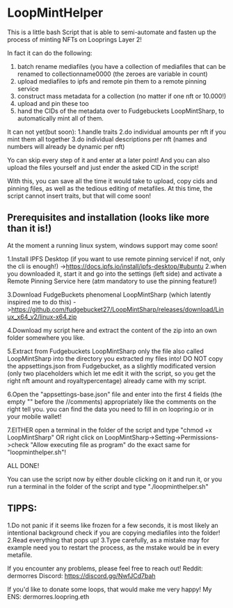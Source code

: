 # LoopMintHelper
This is a little bash Script that is able to semi-automate and fasten up the process of minting NFTs on Looprings Layer 2!

In fact it can do the following:
1. batch rename mediafiles (you have a collection of mediafiles that can be renamed to collectionname0000 (the zeroes are variable in count)
2. upload mediafiles to ipfs and remote pin them to a remote pinning service
3. construct mass metadata for a collection (no matter if one nft or 10.000!)
4. upload and pin these too
5. hand the CIDs of the metadata over to Fudgebuckets LoopMintSharp, to automatically mint all of them.

It can not yet(but soon):
1.handle traits
2.do individual amounts per nft if you mint them all together
3.do individual descriptions per nft (names and numbers will already be dynamic per nft)

Yo can skip every step of it and enter at a later point! And you can also upload the files yourself and just ender the asked CID in the script!

With this, you can save all the time it would take to upload, copy cids and pinning files, as well as the tedious editing of metafiles.
At this time, the script cannot insert traits, but that will come soon!



## Prerequisites and installation (looks like more than it is!)
At the moment a running linux system, windows support may come soon!

1.Install IPFS Desktop (if you want to use remote pinning service! if not, only the cli is enough!)
->https://docs.ipfs.io/install/ipfs-desktop/#ubuntu
2.when you downloaded it, start it and go into the settings (left side) and activate a Remote Pinning Service here (atm mandatory to use the pinning feature!)

3.Download FudgeBuckets phenomenal LoopMintSharp (which latently inspired me to do this)
->https://github.com/fudgebucket27/LoopMintSharp/releases/download/Linux_x64_v2/linux-x64.zip

4.Download my script here and extract the content of the zip into an own folder somewhere you like.

5.Extract from Fudgebuckets LoopMintSharp only the file also called LoopMintSharp into the directory you extracted my files into! DO NOT copy the appsettings.json from Fudgebucket, as a slightly modificated version (only two placeholders which let me edit it with the script, so you get the right nft amount and royaltypercentage) already came with my script.

6.Open the "appsettings-base.json" file and enter into the first 4 fields (the empty "" before the //comments) appropriately like the comments on the right tell you. you can find the data you need to fill in on loopring.io or in your mobile wallet!

7.EITHER open a terminal in the folder of the script and type "chmod +x LoopMintSharp" 
OR right click on LoopMintSharp->Setting->Permissions->check "Allow executing file as program"
do the exact same for "loopminthelper.sh"!

ALL DONE! 


You can use the script now by either double clicking on it and run it,
or you run a terminal in the folder of the script and type "./loopminthelper.sh"


## TIPPS:
1.Do not panic if it seems like frozen for a few seconds, it is most likely an intentional background check if you are copying mediafiles into the folder!
2.Read everything that pops up! 
3.Type carefully, as a mistake may for example need you to restart the process, as the mstake would be in every metafile.



If you encounter any problems, please feel free to reach out!
Reddit: dermorres
Discord: https://discord.gg/NwfJCd7bah

If you'd like to donate some loops, that would make me very happy!
My ENS: dermorres.loopring.eth
